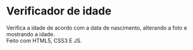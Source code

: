 <h1>Verificador de idade </h1>

Verifica a idade de acordo com a data de nascimento, alterando a foto e mostrando a idade.<br>
Feito com HTML5, CSS3 E JS.
